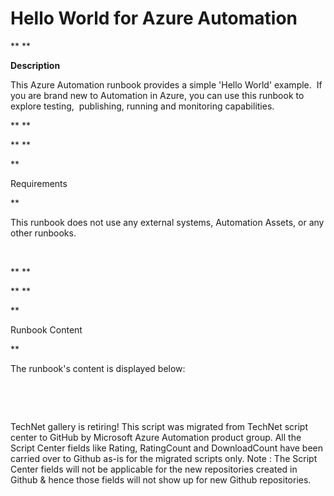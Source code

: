 ﻿Hello World for Azure Automation
================================

            

** **


**Description**





This Azure Automation runbook provides a simple 'Hello World' example.  If you are brand new to Automation in Azure, you can use this runbook to explore testing,  publishing, running and monitoring capabilities.  




** **


** **


**

Requirements

**




This runbook does not use any external systems, Automation Assets, or any other runbooks. 






 




** **


** **

**


Runbook Content


**

The runbook's content is displayed below: 


 

 

        
    
TechNet gallery is retiring! This script was migrated from TechNet script center to GitHub by Microsoft Azure Automation product group. All the Script Center fields like Rating, RatingCount and DownloadCount have been carried over to Github as-is for the migrated scripts only. Note : The Script Center fields will not be applicable for the new repositories created in Github & hence those fields will not show up for new Github repositories.

